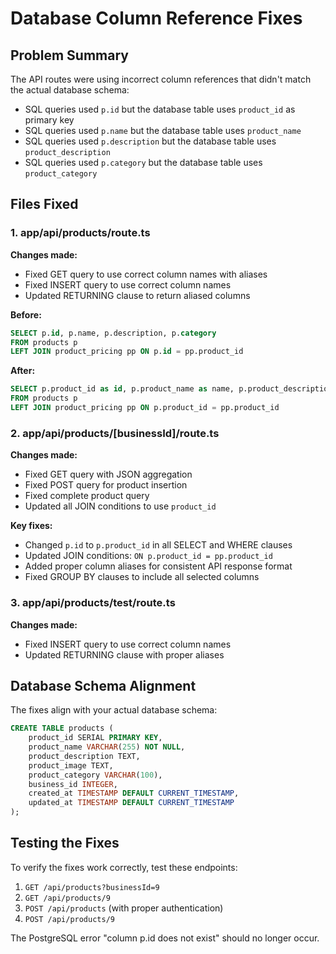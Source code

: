 # Database Column Reference Fixes

## Problem Summary
The API routes were using incorrect column references that didn't match the actual database schema:
- SQL queries used `p.id` but the database table uses `product_id` as primary key
- SQL queries used `p.name` but the database table uses `product_name`
- SQL queries used `p.description` but the database table uses `product_description`
- SQL queries used `p.category` but the database table uses `product_category`

## Files Fixed

### 1. app/api/products/route.ts
**Changes made:**
- Fixed GET query to use correct column names with aliases
- Fixed INSERT query to use correct column names
- Updated RETURNING clause to return aliased columns

**Before:**
```sql
SELECT p.id, p.name, p.description, p.category
FROM products p
LEFT JOIN product_pricing pp ON p.id = pp.product_id
```

**After:**
```sql
SELECT p.product_id as id, p.product_name as name, p.product_description as description, p.product_category as category
FROM products p
LEFT JOIN product_pricing pp ON p.product_id = pp.product_id
```

### 2. app/api/products/[businessId]/route.ts
**Changes made:**
- Fixed GET query with JSON aggregation
- Fixed POST query for product insertion
- Fixed complete product query
- Updated all JOIN conditions to use `product_id`

**Key fixes:**
- Changed `p.id` to `p.product_id` in all SELECT and WHERE clauses
- Updated JOIN conditions: `ON p.product_id = pp.product_id`
- Added proper column aliases for consistent API response format
- Fixed GROUP BY clauses to include all selected columns

### 3. app/api/products/test/route.ts
**Changes made:**
- Fixed INSERT query to use correct column names
- Updated RETURNING clause with proper aliases

## Database Schema Alignment
The fixes align with your actual database schema:
```sql
CREATE TABLE products (
    product_id SERIAL PRIMARY KEY,
    product_name VARCHAR(255) NOT NULL,
    product_description TEXT,
    product_image TEXT,
    product_category VARCHAR(100),
    business_id INTEGER,
    created_at TIMESTAMP DEFAULT CURRENT_TIMESTAMP,
    updated_at TIMESTAMP DEFAULT CURRENT_TIMESTAMP
);
```

## Testing the Fixes
To verify the fixes work correctly, test these endpoints:
1. `GET /api/products?businessId=9`
2. `GET /api/products/9`
3. `POST /api/products` (with proper authentication)
4. `POST /api/products/9`

The PostgreSQL error "column p.id does not exist" should no longer occur.

